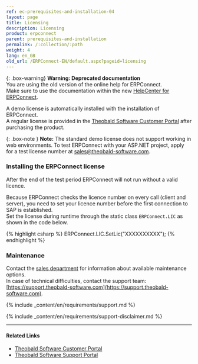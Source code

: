 ```yaml
---
ref: ec-prerequisites-and-installation-04
layout: page
title: Licensing
description: Licensing
product: erpconnect
parent: prerequisites-and-installation
permalink: /:collection/:path
weight: 4
lang: en_GB
old_url: /ERPConnect-EN/default.aspx?pageid=licensing
---
```


{: .box-warning}
**Warning: Deprecated documentation** <br>
You are using the old version of the online help for ERPConnect.<br>
Make sure to use the documentation within the new [HelpCenter for ERPConnect](https://helpcenter.theobald-software.com/erpconnect/documentation/introduction/).

A demo license is automatically installed with the installation of ERPConnect.<br>
A regular license is provided in the [Theobald Software Customer Portal](https://my.theobald-software.com/) after purchasing the product. 

{: .box-note }
**Note:** The standard demo license does not support working in web environments. 
To test ERPConnect with your ASP.NET project, apply for a test license number at [sales@theobald-software.com](mailto:sales@theobald-software.com).    
 
### Installing the ERPConnect license 

After the end of the test period ERPConnect will not run without a valid licence.

Because ERPConnect checks the licence number on every call (client and server), you need to set your licence number before the first connection to SAP is established.<br>
Set the license during runtime through the static class `ERPConnect.LIC` as shown in the code below.

{% highlight csharp %}
ERPConnect.LIC.SetLic("XXXXXXXXXX");
{% endhighlight %}


### Maintenance
Contact the [sales department](mailto:sales@theobald-software.com) for information about available maintenance options.<br>
In case of technical difficulties, contact the support team: [https://support.theobald-software.com](https://support.theobald-software.com).

<!---
### Support
-->
{% include _content/en/requirements/support.md %}

{% include _content/en/requirements/support-disclaimer.md %}


****
#### Related Links
- [Theobald Software Customer Portal](https://my.theobald-software.com/)
- [Theobald Software Support Portal](https://support.theobald-software.com/helpdesk)
